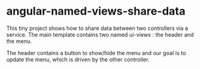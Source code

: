 # angular-named-views-share-data

This tiny project shows how to share data between two controllers via a service.
The main template contains two named ui-views : the header and the menu.

The header contains a button to show/hide the menu and our goal is to update the menu, which is driven by the other controller.

